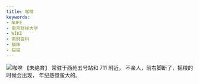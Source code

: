 ```yaml
---
title: 咖啡
keywords:
- NUFE
- 南京财经大学
- WIKI
- 南财百科
- 猫咪
- 猫猫
---
```

![咖啡](/mao/咖啡.jpg)
【未绝育】
常驻于西苑五号站和 711 附近，
不亲人，前右脚断了，摇粮的时候会出现，
年纪感觉蛮大的。